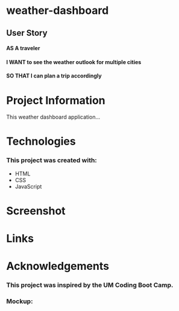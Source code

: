 # weather-dashboard
## User Story
#### AS A traveler
#### I WANT to see the weather outlook for multiple cities
#### SO THAT I can plan a trip accordingly



# Project Information
 This weather dashboard application...


# Technologies
### This project was created with:
* HTML
* CSS
* JavaScript

# Screenshot

# Links


 
# Acknowledgements
### This project was inspired by the UM Coding Boot Camp.
### Mockup:

